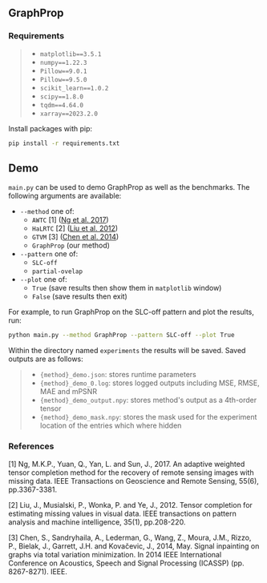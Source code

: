 ## GraphProp

### Requirements

> * `matplotlib==3.5.1`
> * `numpy==1.22.3`
> * `Pillow==9.0.1`
> * `Pillow==9.5.0`
> * `scikit_learn==1.0.2`
> * `scipy==1.8.0`
> * `tqdm==4.64.0`
> * `xarray==2023.2.0`

Install packages with pip:
```bash
pip install -r requirements.txt
```
## Demo
`main.py` can be used to demo GraphProp as well as the benchmarks. The following arguments are available:

* `--method` one of:
    * `AWTC` [1] ([Ng et al. 2017](https://ieeexplore.ieee.org/abstract/document/7878527))
    * `HaLRTC` [2] ([Liu et al. 2012](https://ieeexplore.ieee.org/abstract/document/6138863))
    * `GTVM` [3] ([Chen et al. 2014](https://ieeexplore.ieee.org/document/6855213))
    * `GraphProp` (our method)
* `--pattern` one of:
    * `SLC-off`
    * `partial-ovelap`
* `--plot` one of:
    * `True` (save results then show them in `matplotlib` window)
    * `False` (save results then exit)

For example, to run GraphProp on the SLC-off pattern and plot the results, run:
    
```bash
python main.py --method GraphProp --pattern SLC-off --plot True
```

Within the directory named `experiments` the results will be saved. Saved outputs are as follows:

> * `{method}_demo.json`: stores runtime parameters
> * `{method}_demo_0.log`: stores logged outputs including MSE, RMSE, MAE and mPSNR
> * `{method}_demo_output.npy`: stores method's output as a 4th-order tensor
> * `{method}_demo_mask.npy`: stores the mask used for the experiment location of the entries which where hidden

### References

[1] Ng, M.K.P., Yuan, Q., Yan, L. and Sun, J., 2017. An adaptive weighted tensor completion method for the recovery of remote sensing images with missing data. IEEE Transactions on Geoscience and Remote Sensing, 55(6), pp.3367-3381.

[2] Liu, J., Musialski, P., Wonka, P. and Ye, J., 2012. Tensor completion for estimating missing values in visual data. IEEE transactions on pattern analysis and machine intelligence, 35(1), pp.208-220.

[3] Chen, S., Sandryhaila, A., Lederman, G., Wang, Z., Moura, J.M., Rizzo, P., Bielak, J., Garrett, J.H. and Kovačevic, J., 2014, May. Signal inpainting on graphs via total variation minimization. In 2014 IEEE International Conference on Acoustics, Speech and Signal Processing (ICASSP) (pp. 8267-8271). IEEE.
